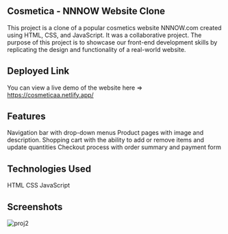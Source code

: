 ## Cosmetica - NNNOW Website Clone

This project is a clone of a popular cosmetics website NNNOW.com created using HTML, CSS, and JavaScript. It was a collaborative project. The purpose of this project is to showcase our front-end development skills by replicating the design and functionality of a real-world website.

## Deployed Link
You can view a live demo of the website here => https://cosmeticaa.netlify.app/

## Features
Navigation bar with drop-down menus
Product pages with image and description.
Shopping cart with the ability to add or remove items and update quantities
Checkout process with order summary and payment form

## Technologies Used
HTML
CSS
JavaScript
## Screenshots
![proj2](https://github.com/Itsmearun1/vast-reward-2791/assets/112754597/438f126b-ffb5-49a2-827a-a5eb0dcd0deb)
